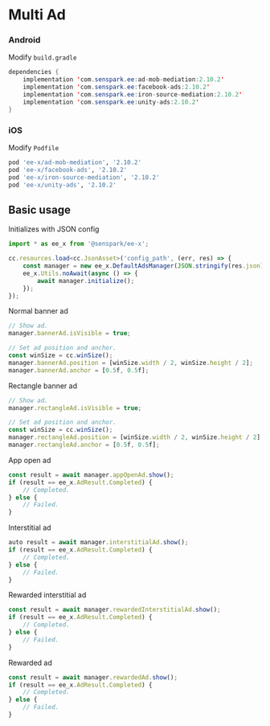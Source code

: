 # Multi Ad
### Android
Modify `build.gradle`
```java
dependencies {
    implementation 'com.senspark.ee:ad-mob-mediation:2.10.2'
    implementation 'com.senspark.ee:facebook-ads:2.10.2'
    implementation 'com.senspark.ee:iron-source-mediation:2.10.2'
    implementation 'com.senspark.ee:unity-ads:2.10.2'
}
```

### iOS
Modify `Podfile`
```ruby
pod 'ee-x/ad-mob-mediation', '2.10.2'
pod 'ee-x/facebook-ads', '2.10.2'
pod 'ee-x/iron-source-mediation', '2.10.2'
pod 'ee-x/unity-ads', '2.10.2'
```

## Basic usage
Initializes with JSON config
```ts
import * as ee_x from '@senspark/ee-x';

cc.resources.load<cc.JsonAsset>('config_path', (err, res) => {
    const manager = new ee_x.DefaultAdsManager(JSON.stringify(res.json));
    ee_x.Utils.noAwait(async () => {
        await manager.initialize();
    });
});
```

Normal banner ad
```ts
// Show ad.
manager.bannerAd.isVisible = true;

// Set ad position and anchor.
const winSize = cc.winSize();
manager.bannerAd.position = [winSize.width / 2, winSize.height / 2];
manager.bannerAd.anchor = [0.5f, 0.5f];
```

Rectangle banner ad
```ts
// Show ad.
manager.rectangleAd.isVisible = true;

// Set ad position and anchor.
const winSize = cc.winSize();
manager.rectangleAd.position = [winSize.width / 2, winSize.height / 2];
manager.rectangleAd.anchor = [0.5f, 0.5f];
```

App open ad
```ts
const result = await manager.appOpenAd.show();
if (result == ee_x.AdResult.Completed) {
    // Completed.
} else {
    // Failed.
}
```

Interstitial ad
```ts
auto result = await manager.interstitialAd.show();
if (result == ee_x.AdResult.Completed) {
    // Completed.
} else {
    // Failed.
}
```

Rewarded interstitial ad
```ts
const result = await manager.rewardedInterstitialAd.show();
if (result == ee_x.AdResult.Completed) {
    // Completed.
} else {
    // Failed.
}
```

Rewarded ad
```ts
const result = await manager.rewardedAd.show();
if (result == ee_x.AdResult.Completed) {
    // Completed.
} else {
    // Failed.
}
```